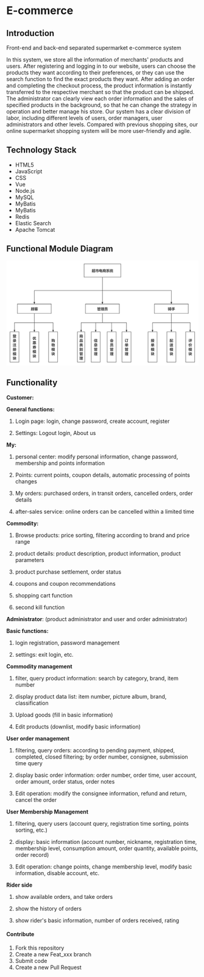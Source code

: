 # E-commerce

## Introduction
Front-end and back-end separated supermarket e-commerce system

In this system, we store all the information of merchants' products and users. After registering and logging in to our website, users can choose the products they want according to their preferences, or they can use the search function to find the exact products they want. After adding an order and completing the checkout process, the product information is instantly transferred to the respective merchant so that the product can be shipped. The administrator can clearly view each order information and the sales of specified products in the background, so that he can change the strategy in operation and better manage his store. Our system has a clear division of labor, including different levels of users, order managers, user administrators and other levels. Compared with previous shopping sites, our online supermarket shopping system will be more user-friendly and agile.

## Technology Stack

- HTML5
- JavaScript
- CSS
- Vue
- Node.js
- MySQL
- MyBatis
- MyBatis
- Redis
- Elastic Search
- Apache Tomcat

## Functional Module Diagram

![functional module diagram](structure.png)



## Functionality

**Customer:**

**General functions:**

1. Login page: login, change password, create account, register

2. Settings: Logout login, About us

**My:**

1. personal center: modify personal information, change password, membership and points information

2. Points: current points, coupon details, automatic processing of points changes

3. My orders: purchased orders, in transit orders, cancelled orders, order details

4. after-sales service: online orders can be cancelled within a limited time

**Commodity:**

1. Browse products: price sorting, filtering according to brand and price range

2. product details: product description, product information, product parameters

3. product purchase settlement, order status

4. coupons and coupon recommendations

5. shopping cart function

6. second kill function

**Administrator**: (product administrator and user and order administrator)

**Basic functions:**

1. login registration, password management

2. settings: exit login, etc.

**Commodity management**

1. filter, query product information: search by category, brand, item number 

2. display product data list: item number, picture album, brand, classification

3. Upload goods (fill in basic information)

4. Edit products (downlist, modify basic information)

**User order management**

1. filtering, query orders: according to pending payment, shipped, completed, closed filtering; by order number, consignee, submission time query

2. display basic order information: order number, order time, user account, order amount, order status, order notes

3. Edit operation: modify the consignee information, refund and return, cancel the order

**User Membership Management**

1. filtering, query users (account query, registration time sorting, points sorting, etc.)

2. display: basic information (account number, nickname, registration time, membership level, consumption amount, order quantity, available points, order record)

3. Edit operation: change points, change membership level, modify basic information, disable account, etc.

**Rider side**

1. show available orders, and take orders

2. show the history of orders

3. show rider's basic information, number of orders received, rating

#### Contribute

1. Fork this repository
2. Create a new Feat_xxx branch
3. Submit code
4. Create a new Pull Request

